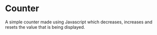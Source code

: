 # Counter
A simple counter made using Javascript which decreases, increases and resets the value that is being displayed.
